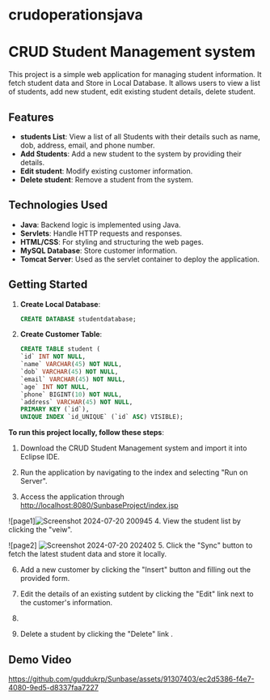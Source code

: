 # crudoperationsjava

# CRUD Student Management system 

This project is a simple web application for managing student information. It fetch student data and Store in Local Database. It allows users to view a list of students, add new student, edit existing student details, delete student.

## Features

- **students List**: View a list of all Students with their details such as name, dob, address, email, and phone number.
- **Add Students**: Add a new student to the system by providing their details.
- **Edit student**: Modify existing customer information.
- **Delete student**: Remove a student from the system.

## Technologies Used

- **Java**: Backend logic is implemented using Java.
- **Servlets**: Handle HTTP requests and responses.
- **HTML/CSS**: For styling and structuring the web pages.
- **MySQL Database**: Store customer information.
- **Tomcat Server**: Used as the servlet container to deploy the application.

## Getting Started

1. **Create Local Database**:
    ```sql
    CREATE DATABASE studentdatabase;
    ```

2. **Create Customer Table**:
    ```sql
   CREATE TABLE student (
   `id` INT NOT NULL,
   `name` VARCHAR(45) NOT NULL,
   `dob` VARCHAR(45) NOT NULL,
   `email` VARCHAR(45) NOT NULL,
   `age` INT NOT NULL,
   `phone` BIGINT(10) NOT NULL,
   `address` VARCHAR(45) NOT NULL,
   PRIMARY KEY (`id`),
   UNIQUE INDEX `id_UNIQUE` (`id` ASC) VISIBLE);
    ```

**To run this project locally, follow these steps**:
   
1. Download the CRUD Student Management system and import it into Eclipse IDE.
   
2. Run the application by navigating to the index and selecting "Run on Server".
   
3. Access the application through [http://localhost:8080/SunbaseProject/index.jsp](http://localhost:8080/SunbaseProject/index.jsp)
   
  ![page1]![Screenshot 2024-07-20 200945](https://github.com/user-attachments/assets/0f46cbd3-2fbd-4731-8ed8-c912c7c506f3)
4. View the student list by clicking the "veiw".
   
  ![page2] ![Screenshot 2024-07-20 202402](https://github.com/user-attachments/assets/86a9c0cd-857e-43b9-8040-75160ee5bba6)
5. Click the "Sync" button to fetch the latest student data and store it locally.
    
6. Add a new customer by clicking the "Insert" button and filling out the provided form.

7. Edit the details of an existing sutdent by clicking the "Edit" link next to the customer's information.
8. 
9. Delete a student by clicking the "Delete" link .
    



## Demo Video


[https://github.com/guddukrp/Sunbase/assets/91307403/ec2d5386-f4e7-4080-9ed5-d8337faa7227
](https://github.com/guddukrp/SunbaseProject/assets/91307403/c6a1d670-3444-4598-bc81-0a0535f303e1
)


